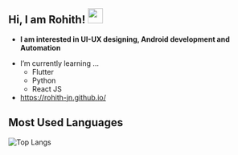 ## Hi, I am Rohith! <img src="https://raw.githubusercontent.com/aemmadi/aemmadi/master/wave.gif" width="30px">

* **I am interested in UI-UX designing, Android development and Automation**
- I’m currently learning ...
  - Flutter
  - Python
  - React JS
- https://rohith-jn.github.io/


## Most Used Languages
![Top Langs](https://github-readme-stats.vercel.app/api/top-langs/?username=Rohith-JN&layout=compact)
